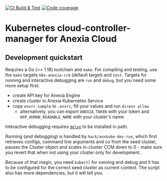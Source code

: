 [![CI Build & Test](https://github.com/anexia-it/k8s-anexia-ccm/actions/workflows/push.yml/badge.svg?branch=main&event=push)](https://github.com/anexia-it/k8s-anexia-ccm/actions/workflows/push.yml)
[![Code coverage](https://api.codeclimate.com/v1/badges/ca30474da3d30d5abca3/test_coverage)](https://codeclimate.com/github/anexia-it/k8s-anexia-ccm/test_coverage)

# Kubernetes cloud-controller-manager for Anexia Cloud

## Development quickstart

Requires a Go (>= 1.18) toolchain and `make`. For compiling and testing, use the `make` targets
`k8s-anexia-ccm` (default target) and `test`. Targets for running and interactive debugging are
`run` and `debug`, but you need some more setup first:

* create API key for Anexia Engine
* create cluster in Anexia Kubernetes Service
* copy `envrc-sample` to `.envrc`, fill your values and run `direnv allow`
  - alternatively, you can export `ANEXIA_TOKEN` with your token and `KKP_HUMAN_READABLE_NAME` with your cluster's name

Interactive debugging requires [`delve`](https://github.com/go-delve/delve) to be installed in path.

Running (and debugging) is handled by `hack/anxkube-dev-run`, which first retrieves configs, command line arguments
and co from the seed cluster, pauses the Cluster object and scales in-cluster CCM down to 0 - make sure you revert
that when not using your cluster only for development.

Because of that magic, you need `kubectl` for running and debug and it has to be configured for the correct seed
cluster as current context. The script also has more dependencies, but it will tell you.

